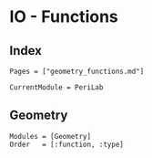 # IO - Functions

## Index

```@index
Pages = ["geometry_functions.md"]
```

```@meta
CurrentModule = PeriLab
```

## Geometry

```@autodocs
Modules = [Geometry]
Order   = [:function, :type]
